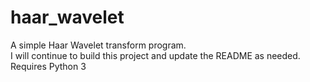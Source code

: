 # haar_wavelet

A simple Haar Wavelet transform program.  
I will continue to build this project and update the README as needed.  
Requires Python 3  
